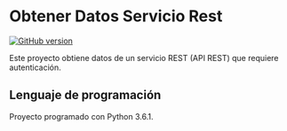# Obtener Datos Servicio Rest
[![GitHub version](https://badge.fury.io/gh/python%2Fcpython.svg)](https://badge.fury.io/gh/python%2Fcpython)

Este proyecto obtiene datos de un servicio REST (API REST) que requiere autenticación.

## Lenguaje de programación

Proyecto programado con Python 3.6.1.